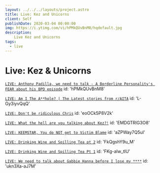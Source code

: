 ```yaml
---
layout: ../../../layouts/project.astro
title: Live: Kez and Unicorns
client: Self
publishDate: 2020-03-04 00:00:00
img: https://i.ytimg.com/vi/hPMkQUvBnM8/hqdefault.jpg
description: 
    Live Kez and Unicorns
tags:
  - live
---
```


Live: Kez &amp; Unicorns
========================

[` LIVE: Anthony Padilla, we need to talk - A Borderline Personality's FEAR about his BPD episode `]('https://www.youtube.com/watch?v=hPMkQUvBnM8')
id: 'hPMkQUvBnM8'

[` LIVE: Am I The A**hole? | The Latest stories from r/AITA `]('https://www.youtube.com/watch?v=L-Gy3iyvQqQ')
id: 'L-Gy3iyvQqQ'

[` LIVE: Don't be ridiculous Chris `]('https://www.youtube.com/watch?v=eoOCk5P8V2k')
id: 'eoOCk5P8V2k'

[` LIVE: What the hell are you talking about Kez?! `]('https://www.youtube.com/watch?v=EMDGTRlG3O8')
id: 'EMDGTRlG3O8'

[` LIVE: KEEMSTAR, You do NOT get to Victim Blame `]('https://www.youtube.com/watch?v=aZPWay7Q5uI')
id: 'aZPWay7Q5uI'

[` LIVE: Drinking Wine and Spilling Tea pt 2 `]('https://www.youtube.com/watch?v=FkQgshY9u_M')
id: 'FkQgshY9u_M'

[` LIVE: Drinking Wine and Spilling Tea Pt 1 `]('https://www.youtube.com/watch?v=FKg-aIw_tlU')
id: 'FKg-aIw_tlU'

[` LIVE: We need to talk about Gabbie Hanna before I lose my **** `]('https://www.youtube.com/watch?v=ukn3Xa-aJ7M')
id: 'ukn3Xa-aJ7M'

